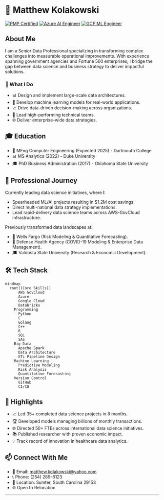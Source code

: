 # 👋 Matthew Kolakowski

[![PMP Certified](https://img.shields.io/badge/PMP-Certified-blue)](https://www.pmi.org/)
[![Azure AI Engineer](https://img.shields.io/badge/Azure-AI%20Engineer-0089D6)](https://learn.microsoft.com/en-us/azure/)
[![GCP ML Engineer](https://img.shields.io/badge/Google%20Cloud-ML%20Engineer-4285F4)](https://cloud.google.com/)

## About Me

I am a Senior Data Professional specializing in transforming complex challenges into measurable operational improvements. With experience spanning government agencies and Fortune 500 enterprises, I bridge the gap between data science and business strategy to deliver impactful solutions.

### 🎯 What I Do

- 📊 Design and implement large-scale data architectures.
- 🤖 Develop machine learning models for real-world applications.
- 📈 Drive data-driven decision-making across organizations.
- 👥 Lead high-performing technical teams.
- 🌐 Deliver enterprise-wide data strategies.

## 🎓 Education

- 🔭 MEng Computer Engineering (Expected 2025) - Dartmouth College
- 📊 MS Analytics (2022) - Duke University
- 🎓 PhD Business Administration (2017) - Oklahoma State University

## 💼 Professional Journey

Currently leading data science initiatives, where I:
- Spearheaded ML/AI projects resulting in $1.2M cost savings.
- Direct multi-national data strategy implementations.
- Lead rapid-delivery data science teams across AWS-GovCloud infrastructure.

Previously transformed data landscapes at:
- 🏦 Wells Fargo (Risk Modeling & Quantitative Forecasting).
- 🏥 Defense Health Agency (COVID-19 Modeling & Enterprise Data Management).
- 🎓 Valdosta State University (Research & Economic Development).

## 🛠️ Tech Stack

```mermaid
mindmap
  root((Core Skills))
      AWS GovCloud
      Azure
      Google Cloud
      Databricks
    Programming
      Python
      C
      Golang
      C++
      R
      SQL
      SAS
    Big Data
      Apache Spark
      Data Architecture
      ETL Pipeline Design
    Machine Learning
      Predictive Modeling
      Risk Analysis
      Quantitative Forecasting
    Version Control
      GitHub
      CI/CD
```

## 🌟 Highlights

- 📈 Led 35+ completed data science projects in 8 months.
- 🏆 Developed models managing billions of monthly transactions.
- 🌐 Directed 50+ FTEs across international data science initiatives.
- 📚 Published researcher with proven economic impact.
- 💡 Track record of innovation in healthcare data analytics.

## 📫 Connect With Me

- 📧 Email: matthew.kolakowski@yahoo.com
- 📞 Phone: (254) 289-8123
- 📍 Location: Sumter, South Carolina 29153
- 🌐 Open to Relocation

---
